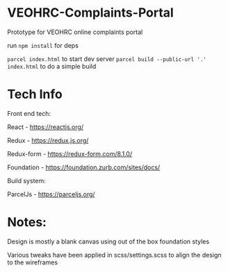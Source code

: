 # VEOHRC-Complaints-Portal

Prototype for VEOHRC online complaints portal

run `npm install` for deps

`parcel index.html` to start dev server 
`parcel build --public-url '.' index.html` to do a simple build

# Tech Info

Front end tech:

React - https://reactjs.org/

Redux - https://redux.js.org/

Redux-form - https://redux-form.com/8.1.0/

Foundation - https://foundation.zurb.com/sites/docs/



Build system:

ParcelJs - https://parceljs.org/

# Notes:

Design is mostly a blank canvas using out of the box foundation styles

Various tweaks have been applied in scss/settings.scss to align the design to the wireframes

